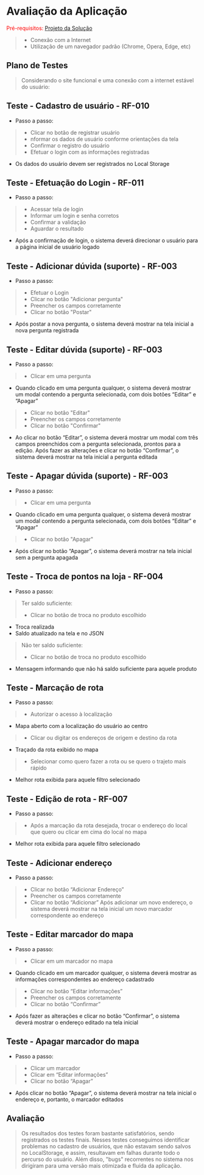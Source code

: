# Avaliação da Aplicação

<span style="color:red">Pré-requisitos: <a href="6-Implementação.md"> Projeto da Solução</a></span>


> - Conexão com a Internet
> - Utilização de um navegador padrâo (Chrome, Opera, Edge, etc)

## Plano de Testes

> Considerando o site funcional e uma conexão com a internet estável do usuário:

## Teste - Cadastro de usuário - RF-010
- Passo a passo:
> - Clicar no botão de registrar usuário
> - nformar os dados de usuário 
conforme orientações da tela
> - Confirmar o registro do usuário
> - Efetuar o login com as 
informações registradas
- Os dados do usuário devem ser registrados no Local Storage

## Teste - Efetuação do Login - RF-011
- Passo a passo:
> - Acessar tela de login
> - Informar um login e senha corretos
> - Confirmar a validação
> - Aguardar o resultado
- Após a confirmação de login, o sistema deverá direcionar o usuário para a página inicial 
de usuário logado


## Teste - Adicionar dúvida (suporte) - RF-003
- Passo a passo:
> - Efetuar o Login
> - Clicar no botão "Adicionar pergunta"
> - Preencher os campos corretamente
> - Clicar no botão "Postar"
- Após postar a nova pergunta, o sistema deverá mostrar na tela inicial a nova pergunta registrada

## Teste - Editar dúvida (suporte) - RF-003
- Passo a passo:
> - Clicar em uma pergunta
- Quando clicado em uma pergunta qualquer, o sistema deverá 
mostrar um modal contendo a pergunta selecionada, com dois 
botões “Editar” e “Apagar”
> - Clicar no botâo "Editar"
> - Preencher os campos corretamente
> - Clicar no botão "Confirmar"
- Ao clicar no botão “Editar”, o sistema deverá 
mostrar um modal com três campos preenchidos com a 
pergunta selecionada, prontos para a edição. Após fazer as 
alterações e clicar no botão “Confirmar”, o sistema deverá 
mostrar na tela inicial a pergunta editada 

## Teste - Apagar dúvida (suporte) - RF-003
- Passo a passo:
> - Clicar em uma pergunta
- Quando clicado em uma pergunta qualquer, o sistema deverá 
mostrar um modal contendo a pergunta selecionada, com dois 
botões “Editar” e “Apagar”
> - Clicar no botâo "Apagar"
- Após clicar no botão “Apagar”, o sistema deverá mostrar na tela 
inicial sem a pergunta apagada


## Teste - Troca de pontos na loja - RF-004
- Passo a passo:
> Ter saldo suficiente:
> - Clicar no botão de troca no produto escolhido
- Troca realizada
- Saldo atualizado na tela e no JSON

> Não ter saldo suficiente:
> - Clicar no botão de troca no produto escolhido
- Mensagem informando que não há saldo suficiente para aquele produto


## Teste - Marcação de rota 
- Passo a passo:
> - Autorizar o acesso à localização
- Mapa aberto com a localização do usuário ao centro
> - Clicar ou digitar os endereços de origem e destino da rota
- Traçado da rota exibido no mapa
> - Selecionar como quero fazer a rota ou se quero o trajeto mais rápido
- Melhor rota exibida para aquele filtro selecionado

## Teste - Edição de rota - RF-007
- Passo a passo:
> - Após a marcação da rota desejada, trocar o endereço do local
> que quero ou clicar em cima do local no mapa
- Melhor rota exibida para aquele filtro selecionado

## Teste - Adicionar endereço
- Passo a passo:
> - Clicar no botão “Adicionar
Endereço”
> - Preencher os campos
corretamente
> - Clicar no botão “Adicionar”
> Após adicionar um novo endereço, o sistema deverá
mostrar na tela inicial um novo marcador correspondente
ao endereço

## Teste - Editar marcador do mapa
- Passo a passo:
> - Clicar em um marcador no
mapa
- Quando clicado em um marcador qualquer, o sistema
deverá mostrar as informações correspondentes ao
endereço cadastrado
> - Clicar no botão “Editar
informações”
> - Preencher os campos
corretamente
> - Clicar no botão “Confirmar”
- Após fazer as alterações e clicar no botão “Confirmar”, o
sistema deverá mostrar o endereço editado na tela
inicial

## Teste - Apagar marcador do mapa
- Passo a passo:
> - Clicar um marcador
> - Clicar em “Editar
informações”
> - Clicar no botão “Apagar”
- Após clicar no botão “Apagar”, o sistema deverá mostrar
na tela inicial o endereço e, portanto, o marcador editados

## Avaliação

> Os resultados dos testes foram bastante satisfatórios, sendo registrados os testes finais. Nesses testes conseguimos identificar
> problemas no cadastro de usuários, que não estavam sendo salvos no LocalStorage, e assim, resultavam em falhas durante todo o 
> percurso do usuário. Além disso, "bugs" recorrentes no sistema nos dirigiram para uma versão mais otimizada e fluída da 
> aplicação.
